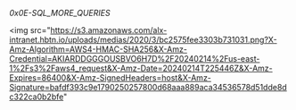 *0x0E-SQL_MORE_QUERIES*

<img src="https://s3.amazonaws.com/alx-intranet.hbtn.io/uploads/medias/2020/3/bc2575fee3303b731031.png?X-Amz-Algorithm=AWS4-HMAC-SHA256&X-Amz-Credential=AKIARDDGGGOUSBVO6H7D%2F20240214%2Fus-east-1%2Fs3%2Faws4_request&X-Amz-Date=20240214T225446Z&X-Amz-Expires=86400&X-Amz-SignedHeaders=host&X-Amz-Signature=bafdf393c9e1790250257800d68aaa889aca34536578d51dde8dc322ca0b2bfe"
